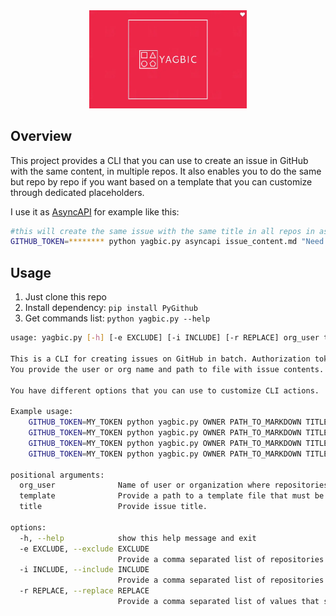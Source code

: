 <div align="center">
  <img src="yagbic.webp" alt="Yet Another GitHub Batch Issue Creator" width="50%">
</div>

## Overview

This project provides a CLI that you can use to create an issue in GitHub with the same content, in multiple repos. It also enables you to do the same but repo by repo if you want based on a template that you can customize through dedicated placeholders.

I use it as [AsyncAPI](https://www.asyncapi.com/) for example like this:
```bash
#this will create the same issue with the same title in all repos in asyncapi org except two listed under "-e" flag 
GITHUB_TOKEN=******** python yagbic.py asyncapi issue_content.md "Need for urgent changes in GitHub Actions automation" -e shape-up-process,glee-hello-world
```

## Usage

1. Just clone this repo
1. Install dependency: `pip install PyGithub`
1. Get commands list: `python yagbic.py --help`

```bash
usage: yagbic.py [-h] [-e EXCLUDE] [-i INCLUDE] [-r REPLACE] org_user template title

This is a CLI for creating issues on GitHub in batch. Authorization token needs to be passed as environment variable GITHUB_TOKEN.
You provide the user or org name and path to file with issue contents. This CLI will create issue by default in all repositories.

You have different options that you can use to customize CLI actions.

Example usage:
    GITHUB_TOKEN=MY_TOKEN python yagbic.py OWNER PATH_TO_MARKDOWN TITLE
    GITHUB_TOKEN=MY_TOKEN python yagbic.py OWNER PATH_TO_MARKDOWN TITLE -i repo_1,repo_2
    GITHUB_TOKEN=MY_TOKEN python yagbic.py OWNER PATH_TO_MARKDOWN TITLE -e repo_1,repo_2,repo_3
    GITHUB_TOKEN=MY_TOKEN python yagbic.py OWNER PATH_TO_MARKDOWN TITLE -e repo_1,repo_2,repo_3 -r "PLACEHOLDER_1:CUSTOM_VALUE,PLACEHOLDER_2:CUSTOM VALUE"

positional arguments:
  org_user              Name of user or organization where repositories are located.
  template              Provide a path to a template file that must be a markdown file. It will be used as a source for newly created issue.
  title                 Provide issue title.

options:
  -h, --help            show this help message and exit
  -e EXCLUDE, --exclude EXCLUDE
                        Provide a comma separated list of repositories that this CLI should omit.
  -i INCLUDE, --include INCLUDE
                        Provide a comma separated list of repositories that this CLI should take into account.
  -r REPLACE, --replace REPLACE
                        Provide a comma separated list of values that should be replaced in the template. Something like: -r "PLACEHOLDER_1:CUSTOM_VALUE,PLACEHOLDER_2:CUSTOM VALUE", where PLACEHOLDER_1 is in the template and will be replaced with CUSTOM_VALUE
```